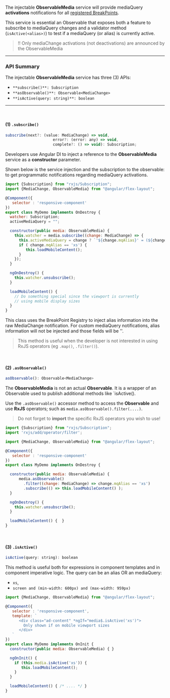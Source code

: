 The injectable **ObservableMedia** service will provide mediaQuery **activations** notifications for all [registered BreakPoints](https://github.com/angular/flex-layout/wiki/Custom-Breakpoints). 

This service is essential an Observable that exposes both a feature to subscribe to mediaQuery
changes and a validator method (`isActive(<alias>)`) to test if a mediaQuery (or alias) is
currently active.

>  !! Only mediaChange activations (not deactivations) are announced by the ObservableMedia

----

### API Summary 

The injectable **ObservableMedia** service has three (3) APIs:

* `**subscribe()**: Subscription`
* `**asObservable()**: Observable<MediaChange>`
* `**isActive(query: string)**: boolean`


----

<br/>

####  (1) **`.subscribe()`**

```js
subscribe(next?: (value: MediaChange) => void,
                     error?: (error: any) => void,
                     complete?: () => void): Subscription;
```

Developers use Angular DI to inject a reference to the **ObservableMedia** service as a **constructor** parameter. 

Shown below is the service injection and the subscription to the observable: to get programmatic notifications regarding mediaQuery activations. 

```js
import {Subscription} from "rxjs/Subscription";
import {MediaChange, ObservableMedia} from "@angular/flex-layout";

@Component({
   selector : 'responsive-component'
})
export class MyDemo implements OnDestroy {
  watcher: Subscription;
  activeMediaQuery = "";

  constructor(public media: ObservableMedia) {
    this.watcher = media.subscribe((change: MediaChange) => {
      this.activeMediaQuery = change ? `'${change.mqAlias}' = (${change.mediaQuery})` : "";
      if ( change.mqAlias == 'xs') {
         this.loadMobileContent();
      }
    });
  }

  ngOnDestroy() {
    this.watcher.unsubscribe();
  }

  loadMobileContent() { 
    // Do something special since the viewport is currently
    // using mobile display sizes
  }
}
```

This class uses the BreakPoint Registry to inject alias information into the raw MediaChange
notification. For custom mediaQuery notifications, alias information will not be injected and
those fields will be ''.

> This method is useful when the developer is not interested in using RxJS operators (eg `.map()`, `.filter()`).

<br/>

#### (2) **`.asObservable()`**


```js
asObservable(): Observable<MediaChange>
```

The **ObservableMedia** is not an actual **Observable**. It is a wrapper of an Observable used to publish additional methods like `isActive(<alias>). 

Use the `.asObservable()` accessor method to access the **Observable** and use **RxJS** operators; such as `media.asObservable().filter(....)`.

> Do not forget to **import** the specific RxJS operators you wish to use!


```js
import {Subscription} from "rxjs/Subscription";
import 'rxjs/add/operator/filter';

import {MediaChange, ObservableMedia} from "@angular/flex-layout";

@Component({
   selector : 'responsive-component'
})
export class MyDemo implements OnDestroy {

  constructor(public media: ObservableMedia) {
      media.asObservable()
        .filter((change: MediaChange) => change.mqAlias == 'xs')
        .subscribe(() => this.loadMobileContent() );
  }

  ngOnDestroy() {
    this.watcher.unsubscribe();
  }

  loadMobileContent() {  }
}
```

<br/>

#### (3) **`.isActive()`**

```js
isActive(query: string): boolean
```

This method is useful both for expressions in component templates and in component imperative logic. The query can be an alias OR an mediaQuery:

*  `xs`,
*  `screen and (min-width: 600px) and (max-width: 959px)`

```js
import {MediaChange, ObservableMedia} from "@angular/flex-layout";

@Component({
   selector : 'responsive-component',
   template: `
      <div class="ad-content" *ngIf="media$.isActive('xs')">
        Only shown if on mobile viewport sizes
      </div>
   `
})
export class MyDemo implements OnInit {
  constructor(public media: ObservableMedia) { }

  ngOnInit() {
    if (this.media.isActive('xs')) {
       this.loadMobileContent();
    }
  }

  loadMobileContent() { /* .... */ }
}
```